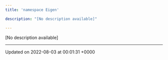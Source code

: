 ```yaml
---
title: 'namespace Eigen'

description: "[No description available]"

---
```







[No description available]






-------------------------------

Updated on 2022-08-03 at 00:01:31 +0000